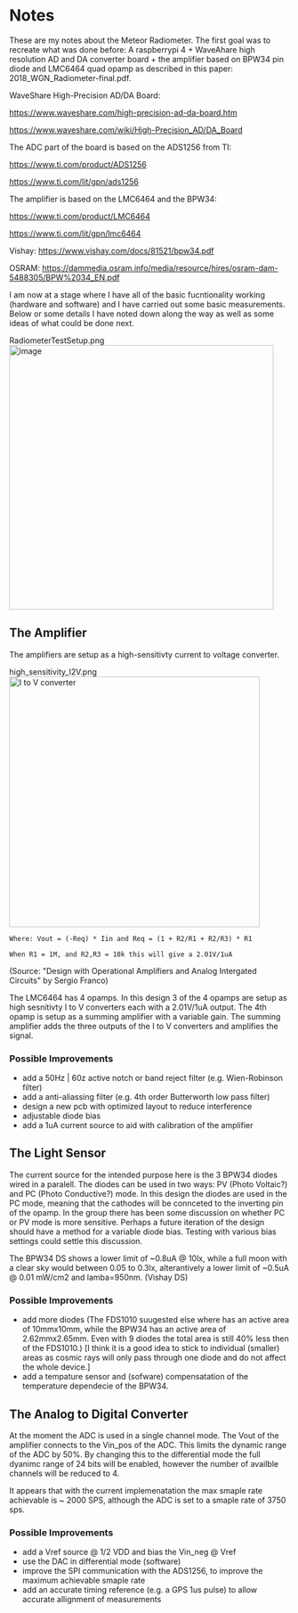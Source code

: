 # Notes

These are my notes about the Meteor Radiometer. The first goal was to recreate what was done before: A raspberrypi 4 + WaveAhare high resolution AD and DA converter board + the amplifier based on BPW34 pin diode and LMC6464 quad opamp as described in this paper: 2018_WGN_Radiometer-final.pdf.

WaveShare High-Precision AD/DA Board:

https://www.waveshare.com/high-precision-ad-da-board.htm

https://www.waveshare.com/wiki/High-Precision_AD/DA_Board

The ADC part of the board is based on the ADS1256 from TI:

https://www.ti.com/product/ADS1256

https://www.ti.com/lit/gpn/ads1256

The amplifier is based on the LMC6464 and the BPW34:

https://www.ti.com/product/LMC6464

https://www.ti.com/lit/gpn/lmc6464

Vishay: https://www.vishay.com/docs/81521/bpw34.pdf

OSRAM: https://dammedia.osram.info/media/resource/hires/osram-dam-5488305/BPW%2034_EN.pdf

I am now at a stage where I have all of the basic fucntionality working (hardware and software) and I have carried out some basic measurements. Below or some details I have noted down along the way as well as some ideas of what could be done next.

RadiometerTestSetup.png<img width="475" alt="image" src="https://user-images.githubusercontent.com/5185118/159028950-c0f64f46-6936-40a8-95d9-bb533a2931c7.png">

## The Amplifier

The amplifiers are setup as a high-sensitivty current to voltage converter.

high_sensitivity_I2V.png<img width="450" alt="I to V converter" src="https://user-images.githubusercontent.com/5185118/159007061-cd312148-de5e-49f8-bb5a-6eac18989d42.png">

    Where: Vout = (-Req) * Iin and Req = (1 + R2/R1 + R2/R3) * R1

    When R1 = 1M, and R2,R3 = 10k this will give a 2.01V/1uA

(Source: "Design with Operational Amplifiers and Analog Intergated Circuits" by Sergio Franco)

The LMC6464 has 4 opamps. In this design 3 of the 4 opamps are setup as high sesnitivty I to V converters each with a 2.01V/1uA output. The 4th opamp is setup as a summing amplifier with a variable gain. The summing amplifier adds the three outputs of the I to V converters and amplifies the signal.

### Possible Improvements

- add a 50Hz | 60z active notch or band reject filter (e.g. Wien-Robinson filter)
- add a anti-aliassing filter (e.g. 4th order Butterworth low pass filter)
- design a new pcb with optimized layout to reduce interference
- adjustable diode bias
- add a 1uA current source to aid with calibration of the amplifier



## The Light Sensor

The current source for the intended purpose here is the 3 BPW34 diodes wired in a paralell. The diodes can be used in two ways: PV (Photo Voltaic?) and PC (Photo Conductive?) mode. In this design the diodes are used in the PC mode, meaning that the cathodes will be connceted to the inverting pin of the opamp.
In the group there has been some discussion on whether PC or PV mode is more sensitive. Perhaps a future iteration of the design should have a method for a variable diode bias. Testing with various bias settings could settle this discussion.

The BPW34 DS shows a lower limit of ~0.8uA @ 10lx, while a full moon with a clear sky would between 0.05 to 0.3lx, alterantively a lower limit of ~0.5uA @ 0.01 mW/cm2 and lamba=950nm. (Vishay DS)

### Possible Improvements

- add more diodes (The FDS1010 suugested else where has an active area of 10mmx10mm, while the BPW34 has an active area of 2.62mmx2.65mm. Even with 9 diodes the total area is still 40% less then of the FDS1010.) [I think it is a good idea to stick to individual (smaller) areas as cosmic rays will only pass through one diode and do not affect the whole device.]
- add a tempature sensor and (sofware) compensatation of the temperature dependecie of the BPW34.



## The Analog to Digital Converter

At the moment the ADC is used in a single channel mode. The Vout of the amplifier connects to the Vin_pos of the ADC. This limits the dynamic range of the ADC by 50%. By changing this to the differential mode the full dyanimc range of 24 bits will be enabled, however the number of availble channels will be reduced to 4.

It appears that with the current implemenatation the max smaple rate achievable is ~ 2000 SPS, although the ADC is set to a smaple rate of 3750 sps.

### Possible Improvements

- add a Vref source @ 1/2 VDD and bias the Vin_neg @ Vref
- use the DAC in differential mode (software)
- improve the SPI communication with the ADS1256, to improve the maximum achievable smaple rate
- add an accurate timing reference (e.g. a GPS 1us pulse) to allow accurate allignment of measurements
